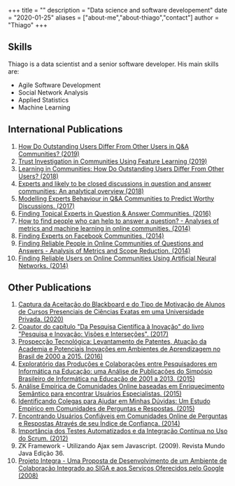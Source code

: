 +++
title = ""
description = "Data science and software developement"
date = "2020-01-25"
aliases = ["about-me","about-thiago","contact"]
author = "Thiago"
+++


## Skills

Thiago is a data scientist and a senior software developer. His main  skills are:
	
- Agile Software Development 
- Social Network Analysis 
- Applied Statistics
- Machine Learning



## International Publications


1. [How Do Outstanding Users Differ From Other Users in Q&A Communities? (2019)](https://www.researchgate.net/publication/335872151_How_Do_Outstanding_Users_Differ_From_Other_Users_in_QA_Communities)
1. [Trust Investigation in Communities Using Feature Learning (2019)](https://www.researchgate.net/publication/335581248_Trust_Investigation_in_Communities_Using_Feature_Learning)
1. [Learning in Communities: How Do Outstanding Users Differ From Other Users? (2018)](https://www.researchgate.net/publication/326999838_Learning_in_Communities_How_Do_Outstanding_Users_Differ_From_Other_Users)
1. [Experts and likely to be closed discussions in question and answer communities: An analytical overview (2018)](https://www.researchgate.net/publication/325598991_Experts_and_Likely_to_be_Closed_Discussions_in_Question_and_Answer_Communities_An_Analytical_Overview?_sg=oNcXuLUZiRSkERznzVaH-R-vITUsfXQk21LkSEBzKV9D-nEoAq75bToww-RpzzXdZaTlN6ET_6_z2u8z2Xd8h29KcPDJNT4wIm7Ucf8k.jWSB899nUHzyWSEUCuM83wP2qdwMMUs_ztdj6O15fpRWOricf0GUESr2QHy5mLMIqj3dqIxYBiNqNTH78z8Ohw)
1. [Modelling Experts Behaviour in Q&A Communities to Predict Worthy Discussions. (2017) ](https://www.researchgate.net/publication/318240192_Modelling_Experts_Behaviour_in_QA_Communities_to_Predict_Worthy_Discussions)
1. [Finding Topical Experts in Question & Answer Communities. (2016)](https://www.researchgate.net/publication/311313665_Finding_Topical_Experts_in_Question_Answer_Communities)
1. [How to find people who can help to answer a question? - Analyses of metrics and machine learning in online communities. (2014)](http://www.sciencedirect.com/science/article/pii/S0747563214007420)	
1. [Finding Experts on Facebook Communities. (2014)](http://dx.doi.org/10.4018/ijksr.2014040102)
1. [Finding Reliable People in Online Communities of Questions and Answers - Analysis of Metrics and Scope Reduction. (2014)](https://www.researchgate.net/publication/262912250_Finding_Reliable_People_in_Online_Communities_of_Questions_and_Answers_Analysis_of_Metrics_and_Scope_Reduction)
1. [Finding Reliable Users on Online Communities Using Artificial Neural Networks. (2014)](https://www.researchgate.net/publication/272154538_Finding_Reliable_Users_on_Online_Communities_Using_Artificial_Neural_Networks)


 

## Other Publications

1. [Captura da Aceitação do Blackboard e do Tipo de Motivação de Alunos de Cursos Presenciais de Ciências Exatas em uma Universidade Privada. (2020)](https://br-ie.org/pub/index.php/rbie/article/view/v28p229)
1. [Coautor do capítulo "Da Pesquisa Científica à Inovação" do livro "Pesquisa e Inovação: Visões e Interseções". (2017)](http://www.publit.com.br/livraria/produto/692/pesquisa-e-inovacao-visoes-e-intersecoes)
1. [Prospecção Tecnológica: Levantamento de Patentes, Atuação da Academia e Potenciais Inovações em Ambientes de Aprendizagem no Brasil de 2000 a 2015. (2016)](http://seer.unirio.br/index.php/isys/article/download/5959/5581)
1. [Exploratório das Produções e Colaborações entre Pesquisadores em Informática na Educação: uma Análise de Publicações do Simpósio Brasileiro de Informática na Educação de 2001 a 2013. (2015)](http://dx.doi.org/10.5753/cbie.sbie.2015.1323)
1. [Análise Empírica de Comunidades Online baseadas em Enriquecimento Semântico para encontrar Usuários Especialistas. (2015)](http://www.br-ie.org/pub/index.php/wcbie/article/download/6072/4256)
1. [Identificando Colegas para Ajudar em Minhas Dúvidas: Um Estudo Empírico em Comunidades de Perguntas e Respostas. (2015)](http://www.br-ie.org/pub/index.php/wcbie/article/view/5933)
1. [Encontrando Usuários Confiáveis em Comunidades Online de Perguntas e Respostas Através de seu Índice de Confiança. (2014)](https://www.researchgate.net/publication/262912086_Encontrando_Usuarios_Confiaveis_em_Comunidades_Online_de_Perguntas_e_Respostas_Atraves_de_seu_Indice_de_Confianca)   
1. [Importância dos Testes Automatizados e da Integração Contínua no Uso do Scrum. (2012)](https://docs.google.com/viewer?a=v&pid=sites&srcid=ZGVmYXVsdGRvbWFpbnxjc3Njb2RlfGd4OjI4YTEzYTU3ZTE0YzUxMWQ) 
1. ZK Framework - Utilizando Ajax sem Javascript.  (2009). Revista Mundo Java Edição 36.
1. [Projeto Integra - Uma Proposta de Desenvolvimento de um Ambiente de Colaboração Integrado ao SIGA e aos Serviços Oferecidos pelo Google (2008)](http://sites.google.com/site/csscode/Home/integra.pdf?attredirects=0)
           